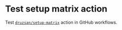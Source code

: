 # Test setup matrix action

Test [`druzsan/setup-matrix`](https://github.com/druzsan/setup-matrix) action in
GitHub workflows.
